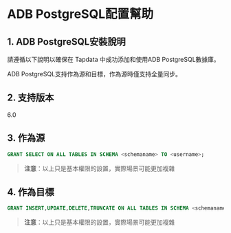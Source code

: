 # ADB PostgreSQL配置幫助

## 1. ADB PostgreSQL安裝說明

請遵循以下說明以確保在 Tapdata 中成功添加和使用ADB PostgreSQL數據庫。

ADB PostgreSQL支持作為源和目標，作為源時僅支持全量同步。

## 2. 支持版本

6.0

## 3. 作為源

```sql
GRANT SELECT ON ALL TABLES IN SCHEMA <schemaname> TO <username>;
```

> **注意**：以上只是基本權限的設置，實際場景可能更加複雜

## 4. 作為目標

```sql
GRANT INSERT,UPDATE,DELETE,TRUNCATE ON ALL TABLES IN SCHEMA <schemaname> TO <username>;
```

> **注意**：以上只是基本權限的設置，實際場景可能更加複雜
